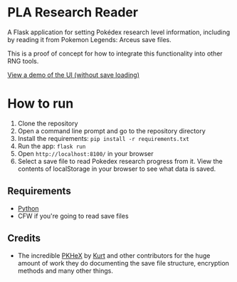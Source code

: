 # PLA Research Reader

A Flask application for setting Pokédex research level information, including by reading it from Pokemon Legends: Arceus save files.

This is a proof of concept for how to integrate this functionality into other RNG tools.

[View a demo of the UI (without save loading)](https://ahejackson.github.io/pla-research-reader)

# How to run

1. Clone the repository
2. Open a command line prompt and go to the repository directory
3. Install the requirements: `pip install -r requirements.txt`
4. Run the app: `flask run`
5. Open `http://localhost:8100/` in your browser
6. Select a save file to read Pokedex research progress from it. View the contents of localStorage in your browser to see what data is saved.

## Requirements

- [Python](https://www.python.org/downloads/)
- CFW if you're going to read save files

## Credits

- The incredible [PKHeX](https://github.com/kwsch/PKHeX) by [Kurt](https://github.com/kwsch) and other contributors for the huge amount of work they do documenting the save file structure, encryption methods and many other things.
